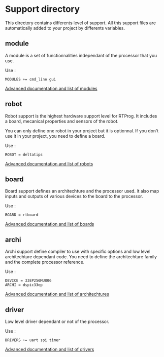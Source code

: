 # Support directory

This directory contains differents level of support. All this support files
are automatically added to your project by differents variables.

## module

A module is a set of functionnalities independant of the processor that you use.

Use :

	MODULES += cmd_line gui

[Advanced documentation and list of modules](module/README.md)

## robot

Robot support is the highest hardware support level for RTProg. It includes a board,
mecanical properties and sensors of the robot.

You can only define one robot in your project but it is optionnal. If you
don't use it in your project, you need to define a board.

Use :

	ROBOT = deltatips

[Advanced documentation and list of robots](robot/README.md)

## board

Board support defines an architechture and the processor used. It also map 
inputs and outputs of various devices to the board to the processor.

Use :

	BOARD = rtboard

[Advanced documentation and list of boards](board/README.md)

## archi

Archi support define compiler to use with specific options and low level
architechture dependant code. You need to define the architechture family 
and the complete processor reference.

Use :

	DEVICE = 33EP256MU806
	ARCHI = dspic33ep

[Advanced documentation and list of architechtures](archi/README.md)

## driver

Low level driver dependant or not of the processor.

Use :

	DRIVERS += uart spi timer

[Advanced documentation and list of drivers](driver/README.md)

